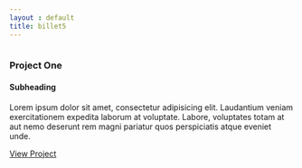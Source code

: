 ```yaml
---
layout : default
title: billet5
---
```

<div class="row">
            <div class="col-md-7">
                <a href="portfolio-item.html">
                    <img class="img-responsive img-hover" src="http://placehold.it/700x300" alt="">
                </a>
            </div>
            <div class="col-md-5">
                <h3>Project One</h3>
                <h4>Subheading</h4>
                <p>Lorem ipsum dolor sit amet, consectetur adipisicing elit. Laudantium veniam exercitationem expedita laborum at voluptate. Labore, voluptates totam at aut nemo deserunt rem magni pariatur quos perspiciatis atque eveniet unde.</p>
                <a class="btn btn-primary" href="portfolio-item.html">View Project</i></a>
            </div>
        </div>